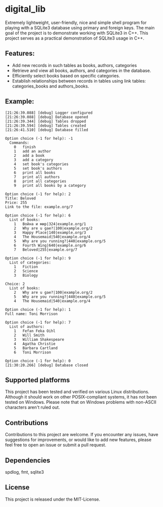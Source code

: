 # digital_lib
Extremely lightweight, user-friendly, nice and simple shell program for playing with a SQLite3 database using primary and foreign keys. 
The main goal of the project is to demonstrate working with SQLite3 in C++.
This project serves as a practical demonstration of SQLite3 usage in C++.


## Features: 
- Add new records in such tables as books, authors, categories
- Retrieve and view all books, authors, and categories in the database.
- Efficiently select books based on specific categories.
- Establish relationships between records in tables using link tables: categories_books and authors_books.


## Example:
```
[21:26:39.088] [debug] Logger configured
[21:26:39.088] [debug] Database opened
[21:26:39.344] [debug] Tables dropped
[21:26:39.594] [debug] Tables created
[21:26:41.510] [debug] Database filled

Option choice (-1 for help): -1
  Commands:
    0   finish
    1   add an author
    2   add a book
    3   add a category
    4   set book's categories
    5   set book's authors
    6   print all books
    7   print all authors
    8   print all categories
    9   print all books by a category

Option choice (-1 for help): 2
Title: Beloved
Price: 255
Link to the file: example.org/7

Option choice (-1 for help): 6
  List of books:
    1   Война и мир|324|example.org/1
    2   Why are u gae?|100|example.org/2
    3   Happy Place|140|example.org/3
    4   The Housemaid|540|example.org/4
    5   Why are you running?|440|example.org/5
    6   Fourth Wing|640|example.org/6
    7   Beloved|255|example.org/7

Option choice (-1 for help): 9
  List of categories:
    1   Fiction
    2   Science
    3   Biology

Choice: 2
  List of books:
    2   Why are u gae?|100|example.org/2
    5   Why are you running?|440|example.org/5
    4   The Housemaid|540|example.org/4

Option choice (-1 for help): 1
Full name: Toni Morrison

Option choice (-1 for help): 7
  List of authors:
    1   Fefan Feka Oihl
    2   Will Smith
    3   William Shakespeare
    4   Agatha Christie
    5   Barbara Cartland
    6   Toni Morrison

Option choice (-1 for help): 0
[21:30:20.266] [debug] Database closed
```


## Supported platforms
This project has been tested and verified on various Linux distributions. 
Although it should work on other POSIX-compliant systems, it has not been tested on Windows. 
Please note that on Windows problems with non-ASCII characters aren't ruled out.


## Contributions
Contributions to this project are welcome. If you encounter any issues, 
have suggestions for improvements, or would like to add new features, 
please feel free to open an issue or submit a pull request.


## Dependencies
spdlog, fmt, sqlite3


## License
This project is released under the MIT-License.